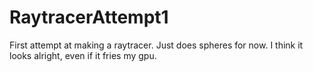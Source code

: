 # RaytracerAttempt1
First attempt at making a raytracer. Just does spheres for now. I think it looks alright, even if it fries my gpu.
